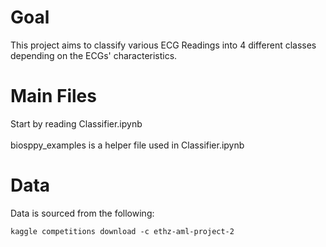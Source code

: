 # Goal
This project aims to classify various ECG Readings into 4 different classes depending on the ECGs' characteristics.

# Main Files
Start by reading Classifier.ipynb\
\
biosppy_examples is a helper file used in Classifier.ipynb

# Data
Data is sourced from the following:
```
kaggle competitions download -c ethz-aml-project-2
```
